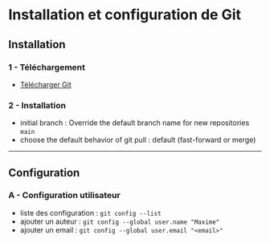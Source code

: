 # Installation et configuration de Git

## Installation

### 1 - Téléchargement

- [Télécharger Git](https://git-scm.com/downloads)

### 2 - Installation

- initial branch : Override the default branch name for new repositories `main`
- choose the default behavior of git pull : default (fast-forward or merge)

---

## Configuration

### A - Configuration utilisateur

- liste des configuration : `git config --list`
- ajouter un auteur : `git config --global user.name "Maxime"`
- ajouter un email  : `git config --global user.email "<email>"`
